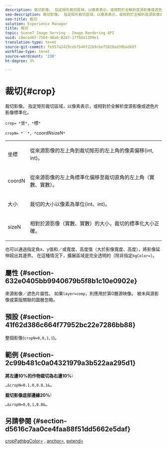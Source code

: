 ```yaml
---
description: 裁切影像。 指定矩形裁切區域，以像素表示，或相對於全解析度源影像或遮色片影像標準化。
seo-description: 裁切影像。 指定矩形裁切區域，以像素表示，或相對於全解析度源影像或遮色片影像標準化。
seo-title: 裁切
solution: Experience Manager
title: 裁切
topic: Scene7 Image Serving - Image Rendering API
uuid: c8eca467-7564-48a6-82d7-17f68a1399e1
translation-type: tm+mt
source-git-commit: fe557a2429ceb7b48f22b9cbef5820ad39bad69f
workflow-type: tm+mt
source-wordcount: '230'
ht-degree: 3%

---
```



# 裁切{#crop}

裁切影像。 指定矩形裁切區域，以像素表示，或相對於全解析度源影像或遮色片影像標準化。

`crop= *`坐`*, *`標`*`

`cropN= *``*, *`coordNsizeN`*`

<table id="simpletable_472A9AD67AA64419B0877B0535F8B14A"> 
 <tr class="strow"> 
  <td class="stentry"> <p><span class="codeph"> <span class="varname"> 坐標</span></span> </p> </td> 
  <td class="stentry"> <p>從來源影像的左上角到裁切矩形的左上角的像素偏移(int, int)。 </p></td> 
 </tr> 
 <tr class="strow"> 
  <td class="stentry"> <p><span class="codeph"> <span class="varname"> coordN</span></span> </p> </td> 
  <td class="stentry"> <p>從來源影像的左上角標準化偏移至裁切直角的左上角（實數、實數）。 </p></td> 
 </tr> 
 <tr class="strow"> 
  <td class="stentry"> <p><span class="codeph"> <span class="varname"> 大小</span></span> </p></td> 
  <td class="stentry"> <p>裁切的大小以像素為單位(int、int)。 </p></td> 
 </tr> 
 <tr class="strow"> 
  <td class="stentry"> <p><span class="codeph"> <span class="varname"> sizeN</span></span> </p></td> 
  <td class="stentry"> <p>相對於源影像（實數、實數）的大小，裁切的標準化大小正確。 </p></td> 
 </tr> 
</table>

也可以通過指定負x、y值和／或寬度、高度值（大於影像寬度、高度），將影像延伸超出其邊界。 在這種情況下，擴展區域是完全透明的（除非指定`bgColor=`）。

## 屬性 {#section-632e0405bb9940679b5f8b1c10e0902e}

來源影像／遮色片屬性。 如果`layer=comp`，則應用於第0層源映像。 被未與源影像或蒙版關聯的圖層忽略。

## 預設 {#section-41f62d386c664f77952bc22e7286bb88}

整個影像(`cropN=0,0,1,1`)。

## 範例 {#section-2c99b481c0a04321979a3b522aa295d1}

**將左邊10%的作物裁切為右邊10%:**

`…&cropN=0.1,0,0.8,1&…`

**裁切影像底部邊緣20%:**

`…&cropN=0,0,1,0.8&…`

## 另請參閱 {#section-d5616c7aa0ce4faa88f51dd5662e5daf}

[](/help/aem-is-ir-api/is-api/http-ref/image-serving-api-ref/c-http-protocol-reference/c-command-reference/r-croppath.md) [cropPathbgColor=](../../../../../is-api/http-ref/image-serving-api-ref/c-http-protocol-reference/c-command-reference/r-bgcolor.md#reference-441371ba4ef54fe781887c5ae448f6ab) , [anchor=](../../../../../is-api/http-ref/image-serving-api-ref/c-http-protocol-reference/c-command-reference/r-anchor.md#reference-6661e548ab284b82828d8d94c8ddeb7c), [extend=](../../../../../is-api/http-ref/image-serving-api-ref/c-http-protocol-reference/c-command-reference/r-extend.md#reference-7e9156beb285459d830e2d56782a74ac)
